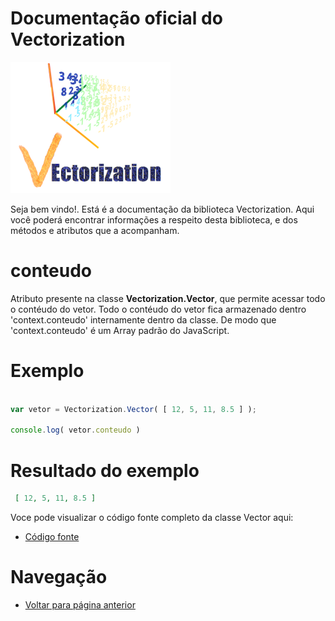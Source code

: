 # Documentação oficial do Vectorization
![Logo do projeto](https://github.com/WilliamJardim/Vectorization/blob/main/imagens/logo256x256.png)

Seja bem vindo!. Está é a documentação da biblioteca Vectorization.
Aqui você poderá encontrar informações a respeito desta biblioteca, e dos métodos e atributos que a acompanham.

# conteudo
Atributo presente na classe **Vectorization.Vector**, que permite acessar todo o contéudo do vetor. Todo o contéudo do vetor fica armazenado dentro 'context.conteudo' internamente dentro da classe. De modo que 'context.conteudo' é um Array padrão do JavaScript.

# Exemplo 
```javascript

var vetor = Vectorization.Vector( [ 12, 5, 11, 8.5 ] );

console.log( vetor.conteudo )

```

# Resultado do exemplo
```json
 [ 12, 5, 11, 8.5 ]
```

Voce pode visualizar o código fonte completo da classe Vector aqui:
* [Código fonte](https://github.com/WilliamJardim/Vectorization/blob/main/src/Vector.js)

# Navegação
* [Voltar para página anterior](../page.md)